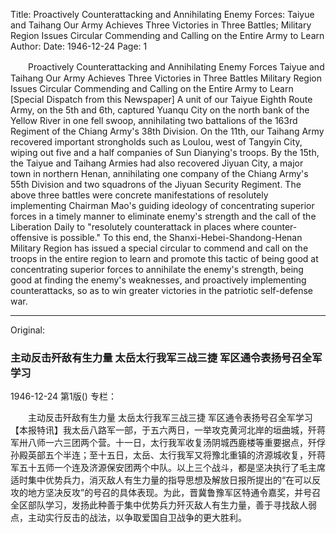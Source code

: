 Title: Proactively Counterattacking and Annihilating Enemy Forces: Taiyue and Taihang Our Army Achieves Three Victories in Three Battles; Military Region Issues Circular Commending and Calling on the Entire Army to Learn
Author:
Date: 1946-12-24
Page: 1

　　Proactively Counterattacking and Annihilating Enemy Forces
    Taiyue and Taihang Our Army Achieves Three Victories in Three Battles
    Military Region Issues Circular Commending and Calling on the Entire Army to Learn
    [Special Dispatch from this Newspaper] A unit of our Taiyue Eighth Route Army, on the 5th and 6th, captured Yuanqu City on the north bank of the Yellow River in one fell swoop, annihilating two battalions of the 163rd Regiment of the Chiang Army's 38th Division. On the 11th, our Taihang Army recovered important strongholds such as Loulou, west of Tangyin City, wiping out five and a half companies of Sun Dianying's troops. By the 15th, the Taiyue and Taihang Armies had also recovered Jiyuan City, a major town in northern Henan, annihilating one company of the Chiang Army's 55th Division and two squadrons of the Jiyuan Security Regiment. The above three battles were concrete manifestations of resolutely implementing Chairman Mao's guiding ideology of concentrating superior forces in a timely manner to eliminate enemy's strength and the call of the Liberation Daily to "resolutely counterattack in places where counter-offensive is possible." To this end, the Shanxi-Hebei-Shandong-Henan Military Region has issued a special circular to commend and call on the troops in the entire region to learn and promote this tactic of being good at concentrating superior forces to annihilate the enemy's strength, being good at finding the enemy's weaknesses, and proactively implementing counterattacks, so as to win greater victories in the patriotic self-defense war.



<hr /> 

Original: 


### 主动反击歼敌有生力量  太岳太行我军三战三捷  军区通令表扬号召全军学习

1946-12-24
第1版()
专栏：

　　主动反击歼敌有生力量
    太岳太行我军三战三捷
    军区通令表扬号召全军学习
    【本报特讯】我太岳八路军一部，于五六两日，一举攻克黄河北岸的垣曲城，歼蒋军卅八师一六三团两个营。十一日，太行我军收复汤阴城西鹿楼等重要据点，歼俘孙殿英部五个半连；至十五日，太岳、太行我军又将豫北重镇的济源城收复，歼蒋军五十五师一个连及济源保安团两个中队。以上三个战斗，都是坚决执行了毛主席适时集中优势兵力，消灭敌人有生力量的指导思想及解放日报所提出的“在可以反攻的地方坚决反攻”的号召的具体表现。为此，晋冀鲁豫军区特通令嘉奖，并号召全区部队学习，发扬此种善于集中优势兵力歼灭敌人有生力量，善于寻找敌人弱点，主动实行反击的战法，以争取爱国自卫战争的更大胜利。
